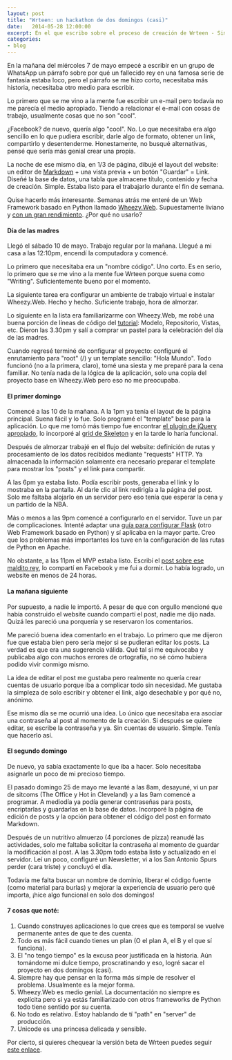 ```yaml
---
layout: post
title: "Wrteen: un hackathon de dos domingos (casi)"
date:   2014-05-28 12:00:00
excerpt: En el que escribo sobre el proceso de creación de Wrteen - Simple writing for things that might matter.
categories:
- blog
---
```


En la mañana del miércoles 7 de mayo empecé a escribir en un grupo de WhatsApp un párrafo sobre por qué un fallecido rey en una famosa serie de fantasía estaba loco, pero el párrafo se me hizo corto, necesitaba más historia, necesitaba otro medio para escribir.

Lo primero que se me vino a la mente fue escribir un e-mail pero todavía no me parecía el medio apropiado. Tiendo a relacionar el e-mail con cosas de trabajo, usualmente cosas que no son "cool". 

¿Facebook? de nuevo, quería algo "cool". No. Lo que necesitaba era algo sencillo en lo que pudiera escribir, darle algo de formato, obtener un link, compartirlo y desentenderme. Honestamente, no busqué alternativas, pensé que sería más genial crear una propia.

La noche de ese mismo día, en 1/3 de página, dibujé el layout del website: un editor de [Markdown][lnkMarkdown] + una vista previa + un botón "Guardar" = Link. Diseñé la base de datos, una tabla que almacene título, contenido y fecha de creación. Simple. Estaba listo para el trabajarlo durante el fin de semana.

Quise hacerlo más interesante. Semanas atrás me enteré de un Web Framework basado en Python llamado [Wheezy.Web][lnkWheezy]. Supuestamente liviano y [con un gran rendimiento][lnkToBenchmark]. ¿Por qué no usarlo?

#### Día de las madres

Llegó el sábado 10 de mayo. Trabajo regular por la mañana. Llegué a mi casa a las 12:10pm, encendí la computadora y comencé.

Lo primero que necesitaba era un "nombre código". Uno corto. Es en serio, lo primero que se me vino a la mente fue Wrteen porque suena como "Writing". Suficientemente bueno por el momento.

La siguiente tarea era configurar un ambiente de trabajo virtual e instalar Wheezy.Web. Hecho y hecho. Suficiente trabajo, hora de almorzar.

Lo siguiente en la lista era familiarizarme con Wheezy.Web, me robé una buena porción de líneas de código del [tutorial][lnkTutorial]: Modelo, Repositorio, Vistas, etc. Dieron las 3.30pm y salí a comprar un pastel para la celebración del día de las madres.

Cuando regresé terminé de configurar el proyecto: configuré el enrutamiento para "root" (/) y un template sencillo: "Hola Mundo". Todo funcionó (no a la primera, claro), tomé una siesta y me preparé para la cena familiar. No tenía nada de la lógica de la aplicación, solo una copia del proyecto base en Wheezy.Web pero eso no me preocupaba.

#### El primer domingo

Comencé a las 10 de la mañana. A la 1pm ya tenía el layout de la página principal. Suena fácil y lo fue. Solo programé el "template" base para la aplicación. Lo que me tomó más tiempo fue encontrar [el plugin de jQuery apropiado][lnkCrevasse], lo incorporé al [grid de Skeleton][lnkSkeleton] y en la tarde lo haría funcional.

Después de almorzar trabajé en el flujo del website: definición de rutas y procesamiento de los datos recibidos mediante "requests" HTTP. Ya almacenada la información solamente era necesario preparar el template para mostrar los "posts" y el link para compartir.

A las 6pm ya estaba listo. Podía escribir posts, generaba el link y lo mostraba en la pantalla. Al darle clic al link redirigía a la página del post. Solo me faltaba alojarlo en un servidor pero eso tenía que esperar la cena y un partido de la NBA.

Más o menos a las 9pm comencé a configurarlo en el servidor. Tuve un par de complicaciones. Intenté adaptar una [guía para configurar Flask][lnkFlask] (otro Web Framework basado en Python) y sí aplicaba en la mayor parte. Creo que los problemas más importantes los tuve en la configuración de las rutas de Python en Apache. 

No obstante, a las 11pm el MVP estaba listo. Escribí el [post sobre ese maldito rey][lnkAerys], lo compartí en Facebook y me fui a dormir. Lo había logrado, un website en menos de 24 horas.

#### La mañana siguiente

Por supuesto, a nadie le importó. A pesar de que con orgullo mencioné que había construido el website cuando compartí el post, nadie me dijo nada. Quizá les pareció una porquería y se reservaron los comentarios.

Me pareció buena idea comentarlo en el trabajo. Lo primero que me dijeron fue que estaba bien pero sería mejor si se pudieran editar los posts. La verdad es que era una sugerencia válida. Qué tal si me equivocaba y publicaba algo con muchos errores de ortografía, no sé cómo hubiera podido vivir conmigo mismo.

La idea de editar el post me gustaba pero realmente no quería crear cuentas de usuario porque iba a complicar todo sin necesidad. Me gustaba la simpleza de solo escribir y obtener el link, algo desechable y por qué no, anónimo.

Ese mismo día se me ocurrió una idea. Lo único que necesitaba era asociar una contraseña al post al momento de la creación. Si después se quiere editar, se escribe la contraseña y ya. Sin cuentas de usuario. Simple. Tenía que hacerlo así.


#### El segundo domingo

De nuevo, ya sabía exactamente lo que iba a hacer. Solo necesitaba asignarle un poco de mi precioso tiempo.

El pasado domingo 25 de mayo me levanté a las 8am, desayuné, vi un par de sitcoms (The Office y Hot in Cleveland) y a las 9am comencé a programar. A mediodía ya podía generar contraseñas para posts, encriptarlas y guardarlas en la base de datos. Incorporé la página de edición de posts y la opción para obtener el código del post en formato Markdown.

Después de un nutritivo almuerzo (4 porciones de pizza) reanudé las actividades, solo me faltaba solicitar la contraseña al momento de guardar la modificación al post. A las 3.30pm todo estaba listo y actualizado en el servidor. Leí un poco, configuré un Newsletter, vi a los San Antonio Spurs perder (cara triste) y concluyó el día.

Todavía me falta buscar un nombre de dominio, liberar el código fuente (como material para burlas) y mejorar la experiencia de usuario pero qué importa, ¡hice algo funcional en solo dos domingos!


#### 7 cosas que noté:

1. Cuando construyes aplicaciones lo que crees que es temporal se vuelve permanente antes de que te des cuenta.
2. Todo es más fácil cuando tienes un plan (O el plan A, el B y el que sí funciona).
3. El "no tengo tiempo" es la excusa peor justificada en la historia. Aún tomándome mi dulce tiempo, proscratinando y eso, logré sacar el proyecto en dos domingos (casi).
4. Siempre hay que pensar en la forma más simple de resolver el problema. Usualmente es la mejor forma.
1. Wheezy.Web es medio genial. La documentación no siempre es explícita pero si ya estás familiarizado con otros frameworks de Python todo tiene sentido por su cuenta.
2. No todo es relativo. Estoy hablando de tí "path" en "server" de producción.
3. Unicode es una princesa delicada y sensible.

Por cierto, si quieres chequear la versión beta de Wrteen puedes seguir [este enlace][lnkWrteen].

[lnkWheezy]:http://wheezyweb.readthedocs.org/en/latest/
[lnkToBenchmark]:http://faruk.akgul.org/blog/python-web-frameworks-benchmark/
[lnkTutorial]:http://wheezyweb.readthedocs.org/en/latest/tutorial.html
[lnkCrevasse]:https://github.com/patbenatar/crevasse
[lnkSkeleton]:http://www.getskeleton.com/
[lnkAerys]: http://wrteen.jdzarate.webfactional.com/p/bozJtZFC0A
[lnkFlask]:http://flask.pocoo.org/snippets/65/
[lnkWrteen]: http://wrteen.jdzarate.webfactional.com/
[lnkMarkdown]:http://daringfireball.net/projects/markdown/